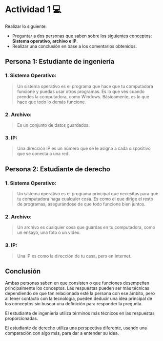 # Actividad 1 💻
Realizar lo siguiente:

- Preguntar a dos personas que saben sobre los siguientes conceptos: **Sistema operativo, archivo e IP**.
- Realizar una conclusión en base a los comentarios obtenidos.

## Persona 1: Estudiante de ingeniería
### 1. Sistema Operativo:
>Un sistema operativo es el programa que hace que tu computadora funcione y puedas usar otros programas. Es lo que ves cuando prendes la computadora, como Windows. Básicamente, es lo que hace que todo lo demás funcione.

### 2. Archivo:
>Es un conjunto de datos guardados.

### 3. IP:
>Una dirección IP es un número que se le asigna a cada dispositivo que se conecta a una red.

## Persona 2: Estudiante de derecho
### 1. Sistema Operativo:
>Un sistema operativo es el programa principal que necesitas para que tu computadora haga cualquier cosa. Es como el que dirige el resto de programas, asegurándose de que todo funcione bien juntos.

### 2. Archivo:
>Un archivo es cualquier cosa que guardas en tu computadora, como un ensayo, una foto o un video.

### 3. IP:
>Una IP es como la dirección de tu casa, pero en Internet.


## Conclusión
Ambas personas saben en que consisten o que funciones desempeñan principalmente los conceptos. Las respuestas pueden ser más técnicas dependiendo de que tan relacionada esté la persona con ese ámbito, pero al tener contacto con la tecnología, pueden deducir una idea principal de los conceptos sin buscar una definición para responder la pregunta.

El estudiante de ingeniería utiliza términos más técnicos en las respuestas proporcionadas.

El estudiante de derecho utiliza una perspectiva diferente, usando una comparación con algo más, para dar a entender su idea.